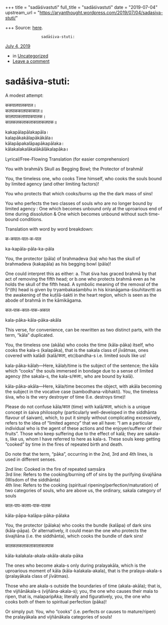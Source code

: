 +++
title = "sadāśivastuti"
full_title = "sadāśivastuti"
date = "2019-07-04"
upstream_url = "https://aryanthought.wordpress.com/2019/07/04/sadasiva-stuti/"

+++
Source: [here](https://aryanthought.wordpress.com/2019/07/04/sadasiva-stuti/).


					sadāśiva-stuti:				



[ July 4, 2019 
](https://aryanthought.wordpress.com/2019/07/04/sadasiva-stuti/ "Permalink to sadāśiva-stuti:")

-   in
    [Uncategorized](https://aryanthought.wordpress.com/category/uncategorized/)
-   [Leave a
    comment](https://aryanthought.wordpress.com/2019/07/04/sadasiva-stuti/#respond)

# sadāśiva-stuti:

A modest attempt:

ककपालपालकपाल।  
कलपाककालपाकाकाल॥  
कालपापकलापपाकपालक।  
कालकलकलाकलाकालाकलपाक॥

kakapālapālakapāla।  
kalapākakālapākākāla॥  
kālapāpakalāpapākapālaka।  
kālakalakalākalākālākalapāka॥

Lyrical/Free-Flowing Translation (for easier comprehension)

You with brahmā’s Skull as Begging Bowl; the Protector of brahmā!

You, the timeless one, who cooks Time himself, who cooks the souls bound
by limited agency (and other limiting factors)!

You who protects that which cooks/burns up the the dark mass of sins!

You who perfects the two classes of souls who are no longer bound by
limited agency : One which becomes unbound only at the uproarious end of
time during dissolution & One which becomes unbound without such
time-bound conditions.

Translation with word by word breakdown:

क-कपाल-पाल-क-पाल

ka-kapāla-pāla-ka-pāla

You, the protector (pāla) of brahmadeva (ka) who has the skull of
brahmadeva (kakapāla) as his begging bowl (pāla)!

One could interpret this as either: a. That śiva has graced brahmā by
that act of removing the fifth head; or b.one who protects brahmā even
as he holds the skull of the fifth head. A symbolic meaning of the
removal of the 5^(th) head is given by tryambakaśambhu in his
kiranāgama-śisuhitavṛtti as the awakening of the kuṭilā-śakti in the
heart region, which is seen as the abode of brahmā in the kāmikāgama.



कल-पाक-काल-पाक-अकाल

kala-pāka-kāla-pāka-akāla

This verse, for convenience, can be rewritten as two distinct parts,
with the term, “kāla” duplicated.

You, the timeless one (akāla) who cooks the time (kāla-pāka) itself, who
cooks the kala-s (kalapāka), that is the sakala class of jīvātmas, ones
covered with kalādi (kalā/कला, etc)bandha-s i.e. limited souls like us!

kala-pāka-kālaḥ—Here, kālaḥ/time is the subject of the sentence; the
kāla which “cooks” the souls immersed in bondage due to a sense of
limited agency (the sakala-s, the kala-s/कला:, who are bound by kalā).

kāla-pāka-akāla—Here, kāla/time becomes the object, with akāla becoming
the subject in the vocative case (sambodhana-vibhakti). You, the
timeless śiva, who is the very destroyer of time (I.e. destroys time)!

Please do not confuse kāla/काल (time) with kalā/कला, which is a unique
concept in śaiva philosophy (particularly well-developed in the
siddhānta flavour of śaivam), which, to put it simply without
complicating excessively, refers to the idea of “limited agency” that we
all have: “I am a particular individual who is the agent of these
actions and the enjoyer/sufferer of their fruits”. Those who keep
suffering due to the effect of kalā; they are sakala-s, like us, whom I
have referred to here as kala-s. These souls keep getting “cooked” by
time in the fires of repeated birth and death.

Do note that the term, “pāka”, occurring in the 2nd, 3rd and 4th lines,
is used in different senses.

2nd line: Cooked in the fire of repeated saṃsāra  
3rd line: Refers to the cooking/burning off of sins by the purifying
śivajñāna (Wisdom of the siddhānta)  
4th line: Refers to the cooking (spiritual
ripening/perfection/maturation) of two categories of souls, who are
above us, the ordinary, sakala category of souls



काल-पाप-कलाप-पाक-पालक

kāla-pāpa-kalāpa-pāka-pālaka

You, the protector (pālaka) who cooks the bundle (kalāpa) of dark sins
(kāla-pāpa). Or alternatively, it could mean the one who protects the
śivajñāna (i.e. the siddhānta), which cooks the bundle of dark sins!



कालकलकलाकलाकालाकलपाक

kāla-kalakala-akala-akāla-akala-pāka

The ones who become akala-s only during pralayakāla, which is the
uproarious moment of kāla (kāla-kalakala-akala), that is the
pralaya-akala-s (pralayākala class of jīvātmas).

Those who are akala-s outside the boundaries of time (akala-akāla); that
is, the vijñānākala-s (vijñāna-akala-s); you, the one who causes their
mala to ripen, that is, malaparipAka; literally and figuratively, you,
the one who cooks both of them to spiritual perfection (pāka)!

Or simply put: You, who “cooks” (i.e. perfects or causes to
mature/ripen) the pralayākala and vijñānākala categories of souls!

